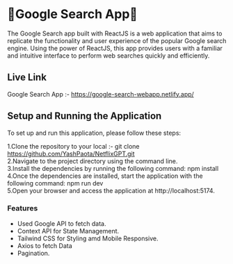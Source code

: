 # 🚀Google Search App🚀

The Google Search app built with ReactJS is a web application that aims to replicate the functionality and user experience of the popular Google search engine. Using the power of ReactJS, this app provides users with a familiar and intuitive interface to perform web searches quickly and efficiently.

## Live Link
Google Search App :- https://google-search-webapp.netlify.app/

## Setup and Running the Application
To set up and run this application, please follow these steps:

1.Clone the repository to your local :- git clone https://github.com/YashPaota/NetflixGPT.git  
2.Navigate to the project directory using the command line.  
3.Install the dependencies by running the following command: npm install  
4.Once the dependencies are installed, start the application with the following command: npm run dev  
5.Open your browser and access the application at http://localhost:5174.

### Features
* Used Google API to fetch data.
* Context API for State Management.
* Tailwind CSS for Styling amd Mobile Responsive.
* Axios to fetch Data
* Pagination.
